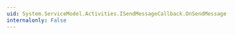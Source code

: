 ```yaml
---
uid: System.ServiceModel.Activities.ISendMessageCallback.OnSendMessage(System.ServiceModel.OperationContext)
internalonly: False
---
```

